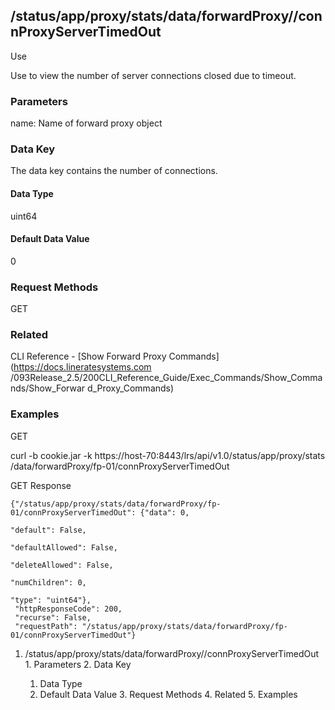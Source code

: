 ## /status/app/proxy/stats/data/forwardProxy/<name>/connProxyServerTimedOut

Use

Use to view the number of server connections closed due to timeout.

### Parameters

name: Name of forward proxy object

### Data Key

The data key contains the number of connections.

#### Data Type

uint64

#### Default Data Value

0

### Request Methods

GET

### Related

CLI Reference - [Show Forward Proxy Commands](https://docs.lineratesystems.com
/093Release_2.5/200CLI_Reference_Guide/Exec_Commands/Show_Commands/Show_Forwar
d_Proxy_Commands)

### Examples

GET

curl -b cookie.jar -k https://host-70:8443/lrs/api/v1.0/status/app/proxy/stats
/data/forwardProxy/fp-01/connProxyServerTimedOut

GET Response

    
    {"/status/app/proxy/stats/data/forwardProxy/fp-01/connProxyServerTimedOut": {"data": 0,
                                                                                  "default": False,
                                                                                  "defaultAllowed": False,
                                                                                  "deleteAllowed": False,
                                                                                  "numChildren": 0,
                                                                                  "type": "uint64"},
     "httpResponseCode": 200,
     "recurse": False,
     "requestPath": "/status/app/proxy/stats/data/forwardProxy/fp-01/connProxyServerTimedOut"}
    

  1. /status/app/proxy/stats/data/forwardProxy/<name>/connProxyServerTimedOut
    1. Parameters
    2. Data Key
      1. Data Type
      2. Default Data Value
    3. Request Methods
    4. Related
    5. Examples

